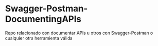 # Swagger-Postman-DocumentingAPIs
Repo relacionado con documentar APIs u otros con Swagger-Postman o cualquier otra herramienta válida
